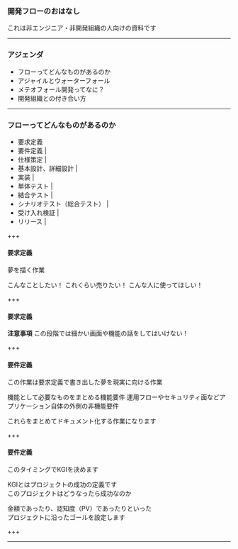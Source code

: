 ### 開発フローのおはなし


これは非エンジニア・非開発組織の人向けの資料です


---
### アジェンダ


- フローってどんなものがあるのか
- アジャイルとウォーターフォール
- メテオフォール開発ってなに？
- 開発組織との付き合い方


---
### フローってどんなものがあるのか


- 要求定義
- 要件定義 |
- 仕様策定 |
- 基本設計、詳細設計 |
- 実装 |
- 単体テスト |
- 結合テスト |
- シナリオテスト（総合テスト） |
- 受け入れ検証 |
- リリース |

+++
#### 要求定義


夢を描く作業

こんなことしたい！
これくらい売りたい！
こんな人に使ってほしい！


+++
#### 要求定義


**注意事項**
この段階では細かい画面や機能の話をしてはいけない！


+++
#### 要件定義


この作業は要求定義で書き出した夢を現実に向ける作業

機能として必要なものをまとめる機能要件
運用フローやセキュリティ面などアプリケーション自体の外側の非機能要件

これらをまとめてドキュメント化する作業になります

+++
#### 要件定義


このタイミングでKGIを決めます

KGIとはプロジェクトの成功の定義です  
このプロジェクトはどうなったら成功なのか

金額であったり、認知度（PV）であったりといった  
プロジェクトに沿ったゴールを設定します

+++


---

